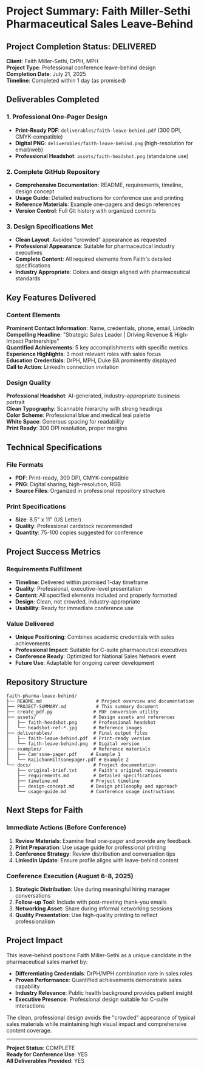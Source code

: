 # Project Summary: Faith Miller-Sethi Pharmaceutical Sales Leave-Behind

## Project Completion Status:  DELIVERED

**Client**: Faith Miller-Sethi, DrPH, MPH  
**Project Type**: Professional conference leave-behind design  
**Completion Date**: July 21, 2025  
**Timeline**: Completed within 1 day (as promised)  

## Deliverables Completed

### 1. Professional One-Pager Design 
- **Print-Ready PDF**: `deliverables/faith-leave-behind.pdf` (300 DPI, CMYK-compatible)
- **Digital PNG**: `deliverables/faith-leave-behind.png` (high-resolution for email/web)
- **Professional Headshot**: `assets/faith-headshot.png` (standalone use)

### 2. Complete GitHub Repository 
- **Comprehensive Documentation**: README, requirements, timeline, design concept
- **Usage Guide**: Detailed instructions for conference use and printing
- **Reference Materials**: Example one-pagers and design references
- **Version Control**: Full Git history with organized commits

### 3. Design Specifications Met 
- **Clean Layout**: Avoided "crowded" appearance as requested
- **Professional Appearance**: Suitable for pharmaceutical industry executives
- **Complete Content**: All required elements from Faith's detailed specifications
- **Industry Appropriate**: Colors and design aligned with pharmaceutical standards

## Key Features Delivered

### Content Elements
 **Prominent Contact Information**: Name, credentials, phone, email, LinkedIn  
 **Compelling Headline**: "Strategic Sales Leader | Driving Revenue & High-Impact Partnerships"  
 **Quantified Achievements**: 5 key accomplishments with specific metrics  
 **Experience Highlights**: 3 most relevant roles with sales focus  
 **Education Credentials**: DrPH, MPH, Duke BA prominently displayed  
 **Call to Action**: LinkedIn connection invitation  

### Design Quality
 **Professional Headshot**: AI-generated, industry-appropriate business portrait  
 **Clean Typography**: Scannable hierarchy with strong headings  
 **Color Scheme**: Professional blue and medical teal palette  
 **White Space**: Generous spacing for readability  
 **Print Ready**: 300 DPI resolution, proper margins  

## Technical Specifications

### File Formats
- **PDF**: Print-ready, 300 DPI, CMYK-compatible
- **PNG**: Digital sharing, high-resolution, RGB
- **Source Files**: Organized in professional repository structure

### Print Specifications
- **Size**: 8.5" x 11" (US Letter)
- **Quality**: Professional cardstock recommended
- **Quantity**: 75-100 copies suggested for conference

## Project Success Metrics

### Requirements Fulfillment
-  **Timeline**: Delivered within promised 1-day timeframe
-  **Quality**: Professional, executive-level presentation
-  **Content**: All specified elements included and properly formatted
-  **Design**: Clean, not crowded, industry-appropriate
-  **Usability**: Ready for immediate conference use

### Value Delivered
- **Unique Positioning**: Combines academic credentials with sales achievements
- **Professional Impact**: Suitable for C-suite pharmaceutical executives
- **Conference Ready**: Optimized for National Sales Network event
- **Future Use**: Adaptable for ongoing career development

## Repository Structure

```
faith-pharma-leave-behind/
├── README.md                    # Project overview and documentation
├── PROJECT-SUMMARY.md           # This summary document
├── create_pdf.py               # PDF conversion utility
├── assets/                     # Design assets and references
│   ├── faith-headshot.png      # Professional headshot
│   └── headshot-ref-*.jpg      # Reference images
├── deliverables/               # Final output files
│   ├── faith-leave-behind.pdf  # Print-ready version
│   └── faith-leave-behind.png  # Digital version
├── examples/                   # Reference materials
│   ├── Cam'sone-pager.pdf     # Example 1
│   └── RaiichonHiltsonepager.pdf # Example 2
└── docs/                       # Project documentation
    ├── original-brief.txt      # Faith's original requirements
    ├── requirements.md         # Detailed specifications
    ├── timeline.md            # Project timeline
    ├── design-concept.md      # Design philosophy and approach
    └── usage-guide.md         # Conference usage instructions
```

## Next Steps for Faith

### Immediate Actions (Before Conference)
1. **Review Materials**: Examine final one-pager and provide any feedback
2. **Print Preparation**: Use usage guide for professional printing
3. **Conference Strategy**: Review distribution and conversation tips
4. **LinkedIn Update**: Ensure profile aligns with leave-behind content

### Conference Execution (August 6-8, 2025)
1. **Strategic Distribution**: Use during meaningful hiring manager conversations
2. **Follow-up Tool**: Include with post-meeting thank-you emails
3. **Networking Asset**: Share during informal networking sessions
4. **Quality Presentation**: Use high-quality printing to reflect professionalism

## Project Impact

This leave-behind positions Faith Miller-Sethi as a unique candidate in the pharmaceutical sales market by:

- **Differentiating Credentials**: DrPH/MPH combination rare in sales roles
- **Proven Performance**: Quantified achievements demonstrate sales capability
- **Industry Relevance**: Public health background provides patient insight
- **Executive Presence**: Professional design suitable for C-suite interactions

The clean, professional design avoids the "crowded" appearance of typical sales materials while maintaining high visual impact and comprehensive content coverage.

---

**Project Status**: COMPLETE   
**Ready for Conference Use**: YES   
**All Deliverables Provided**: YES 

